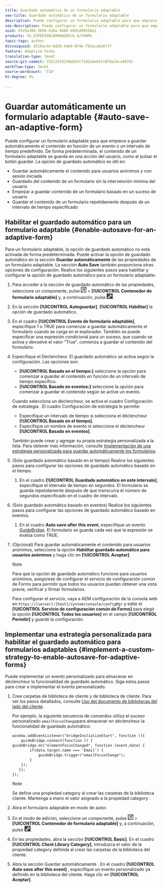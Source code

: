 ```yaml
---
title: Guardado automático de un formulario adaptable
seo-title: Guardado automático de un formulario adaptable
description: Puede configurar un formulario adaptable para que empiece a guardar automáticamente el contenido en función de un evento o un intervalo de tiempo predefinido
seo-description: Puede configurar un formulario adaptable para que empiece a guardar automáticamente el contenido en función de un evento o un intervalo de tiempo predefinido
uuid: 0fe9a389-269b-438a-9489-d9d1d09558a1
products: SG_EXPERIENCEMANAGER/6.4/FORMS
topic-tags: author
discoiquuid: d519ac4e-6d29-4a69-874e-792acabe87ff
feature: Adaptive Forms
translation-type: tm+mt
source-git-commit: 75312539136bb53cf1db1de03fc0f9a1dca49791
workflow-type: tm+mt
source-wordcount: '714'
ht-degree: 0%

---
```



# Guardar automáticamente un formulario adaptable {#auto-save-an-adaptive-form}

Puede configurar un formulario adaptable para que empiece a guardar automáticamente el contenido en función de un evento o un intervalo de tiempo predefinido. De forma predeterminada, el contenido de un formulario adaptable se guarda en una acción del usuario, como al pulsar el botón guardar. La opción de guardado automático es útil en:

* Guardar automáticamente el contenido para usuarios anónimos y con sesión iniciada
* Guardado del contenido de un formulario sin la intervención mínima del usuario
* Empezar a guardar contenido de un formulario basado en un suceso de usuario
* Guardar el contenido de un formulario repetidamente después de un intervalo de tiempo especificado

## Habilitar el guardado automático para un formulario adaptable {#enable-autosave-for-an-adaptive-form}

Para un formulario adaptable, la opción de guardado automático no está activada de forma predeterminada. Puede activar la opción de guardado automático en la sección **Guardar automáticamente** de las propiedades de un formulario adaptable. La sección **Auto Save** también proporciona otras opciones de configuración. Realice los siguientes pasos para habilitar y configurar la opción de guardado automático para un formulario adaptable:

1. Para acceder a la sección de guardado automático de las propiedades, seleccione un componente, pulse ![field-level](assets/field-level.png) > **[!UICONTROL Contenedor de formulario adaptable]** y, a continuación, pulse ![cmppr](assets/cmppr.png).
1. En la sección **[!UICONTROL Autoguardar]**, **[!UICONTROL Habilitar]** la opción de guardado automático.
1. En el cuadro **[!UICONTROL Evento de formulario adaptable]**, especifique 1 o TRUE para comenzar a guardar automáticamente el formulario cuando se carga en el explorador. También se puede especificar una expresión condicional para un suceso, que cuando se activa y devuelve el valor &quot;True&quot;, comienza a guardar el contenido del formulario.
1. Especifique el Déclencheur. El guardado automático se activa según la configuración. Las opciones son:

   * **[!UICONTROL Basado en el tiempo:]** seleccione la opción para comenzar a guardar el contenido en función de un intervalo de tiempo específico.
   * **[!UICONTROL Basado en eventos:]** seleccione la opción para comenzar a guardar el contenido según se active un evento.

   Cuando selecciona un déclencheur, se activa el cuadro Configuración de estrategia . El cuadro Configuración de estrategia le permite:

   * Especifique un intervalo de tiempo si selecciona el déclencheur **[!UICONTROL Basado en el tiempo]**.
   * Especifique un nombre de evento si selecciona el déclencheur **[!UICONTROL Basado en eventos]**.

   También puede crear y agregar su propia estrategia personalizada a la lista. Para obtener más información, consulte [Implementación de una estrategia personalizada para guardar automáticamente los formularios](/help/forms/using/auto-save-an-adaptive-form.md#p-implement-a-custom-strategy-to-enable-autosave-for-adaptive-forms-p).

1. (Solo guardado automático basado en el tiempo) Realice los siguientes pasos para configurar las opciones de guardado automático basado en el tiempo.

   1. En el cuadro **[!UICONTROL Guardado automático en este intervalo]**, especifique el intervalo de tiempo en segundos. El formulario se guarda repetidamente después de que transcurra el número de segundos especificado en el cuadro de intervalo.

1. (Solo guardado automático basado en eventos) Realice los siguientes pasos para configurar las opciones de guardado automático basado en eventos.

   1. En el cuadro **Auto save after this event**, especifique un evento [GuideBridge](https://helpx.adobe.com/aem-forms/6/javascript-api/GuideBridge.html). El formulario se guarda cada vez que la expresión se evalúa como TRUE.

1. (Opcional) Para guardar automáticamente el contenido para usuarios anónimos, seleccione la opción **Habilitar guardado automático para usuarios anónimos** y haga clic en **[!UICONTROL Aceptar]**.

   >[!NOTE]
   >
   >Para que la opción de guardado automático funcione para usuarios anónimos, asegúrese de configurar el servicio de configuración común de Forms para permitir que todos los usuarios puedan obtener una vista previa, verificar y firmar formularios.
   >
   >Para configurar el servicio, vaya a AEM configuración de la consola web en `https://[server]:[host]/system/console/configMgr` y edite el **[!UICONTROL Servicio de configuración común de Forms]** para elegir la opción **[!UICONTROL Todos los usuarios]** en el campo **[!UICONTROL Permitir]** y guarde la configuración.

## Implementar una estrategia personalizada para habilitar el guardado automático para formularios adaptables {#implement-a-custom-strategy-to-enable-autosave-for-adaptive-forms}

Puede implementar un evento personalizado para almacenar en déclencheur la funcionalidad de guardado automático. Siga estos pasos para crear e implementar el evento personalizado:

1. Cree carpetas de biblioteca de cliente y de biblioteca de cliente. Para ver los pasos detallados, consulte [Uso del documento de bibliotecas del lado del cliente](/help/sites-developing/clientlibs.md).

   Por ejemplo, la siguiente secuencia de comandos utiliza el suceso personalizado `emailFocusChange`para almacenar en déclencheur la funcionalidad de guardado automático:

   ```
   window.addEventListener("bridgeInitializeStart", function (){   
       guideBridge.connect(function () { guideBridge.on("elementFocusChanged", function (event,data) { 
           if(data.target.name === 'Email') {
               guideBridge.trigger("emailFocusChange");
           }
       });
      });
   });
   ```

   >[!NOTE]
   >
   >Se define una propiedad category al crear las carpetas de la biblioteca cliente. Mantenga a mano el valor asignado a la propiedad category .

1. Abra el formulario adaptable en modo de autor.

1. En el modo de edición, seleccione un componente, pulse ![nivel de campo](assets/field-level.png) > **[!UICONTROL Contenedor de formulario adaptable]** y, a continuación, pulse ![cmppr](assets/cmppr.png).
1. En las propiedades, abra la sección **[!UICONTROL Basic]**. En el cuadro **[!UICONTROL Client Library Category]**, introduzca el valor de la propiedad category definida al crear las carpetas de la biblioteca del cliente.
1. Abra la sección Guardar automáticamente . En el cuadro **[!UICONTROL Auto save after this event]** , especifique un evento personalizado ya definido en la biblioteca del cliente. Haga clic en **[!UICONTROL Aceptar]**.

